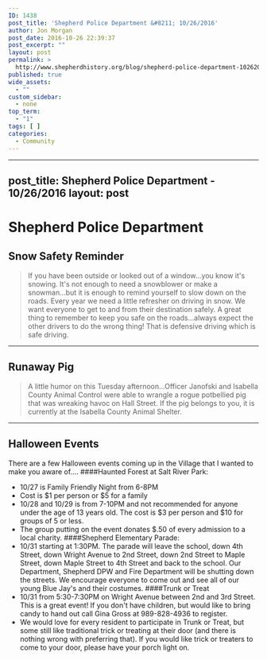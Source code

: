 ```yaml
---
ID: 1438
post_title: 'Shepherd Police Department &#8211; 10/26/2016'
author: Jon Morgan
post_date: 2016-10-26 22:39:37
post_excerpt: ""
layout: post
permalink: >
  http://www.shepherdhistory.org/blog/shepherd-police-department-10262016/
published: true
wide_assets:
  - ""
custom_sidebar:
  - none
top_term:
  - "1"
tags: [ ]
categories:
  - Community
---
```

---
post_title: Shepherd Police Department - 10/26/2016
layout: post
---

#  Shepherd Police Department

## Snow Safety Reminder


> If you have been outside or looked out of a window...you know it's snowing. It's not enough to need a snowblower or make a snowman...but it is enough to remind yourself to slow down on the roads. Every year we need a little refresher on driving in snow. We want everyone to get to and from their destination safely.
A great thing to remember to keep you safe on the roads...always expect the other drivers to do the wrong thing! That is defensive driving which is safe driving.


- - - 
## Runaway Pig

> A little humor on this Tuesday afternoon...Officer Janofski and Isabella County Animal Control were able to wrangle a rogue potbellied pig that was wreaking havoc on Hall Street. If the pig belongs to you, it is currently at the Isabella County Animal Shelter.

- - -
## Halloween Events

There are a few Halloween events coming up in the Village that I wanted to make you aware of....
####Haunted Forest at Salt River Park:
- 10/27 is Family Friendly Night from 6-8PM
- Cost is $1 per person or $5 for a family
- 10/28 and 10/29 is from 7-10PM and not recommended for anyone under the age of 13 years old. The cost is $3 per person and $10 for groups of 5 or less.
- The group putting on the event donates $.50 of every admission to a local charity.
####Shepherd Elementary Parade:
- 10/31 starting at 1:30PM. The parade will leave the school, down 4th Street, down Wright Avenue to 2nd Street, down 2nd Street to Maple Street, down Maple Street to 4th Street and back to the school. Our Department, Shepherd DPW and Fire Department will be shutting down the streets. We encourage everyone to come out and see all of our young Blue Jay's and their costumes.
####Trunk or Treat
- 10/31 from 5:30-7:30PM on Wright Avenue between 2nd and 3rd Street. This is a great event! If you don't have children, but would like to bring candy to hand out call Gina Gross at 989-828-4936 to register.
- We would love for every resident to participate in Trunk or Treat, but some still like traditional trick or treating at their door (and there is nothing wrong with preferring that). If you would like trick or treaters to come to your door, please have your porch light on.